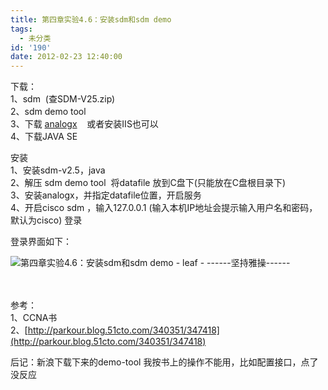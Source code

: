 ```yaml
---
title: 第四章实验4.6：安装sdm和sdm demo
tags:
  - 未分类
id: '190'
date: 2012-02-23 12:40:00
---
```


下载：  
1、sdm  (查SDM-V25.zip)  
2、sdm demo tool  
3、下载 [analogx](http://www.analogx.com/contents/download/network/sswww.htm)    或者安装IIS也可以  
4、下载JAVA SE  
  
安装  
1、安装sdm-v2.5，java  
2、解压 sdm demo tool  将datafile 放到C盘下(只能放在C盘根目录下)  
3、安装analogx，并指定datafile位置，开启服务  
4、开启cisco sdm ，输入127.0.0.1 (输入本机IP地址会提示输入用户名和密码，默认为cisco) 登录  
  
登录界面如下：  

![第四章实验4.6：安装sdm和sdm demo - leaf - ------坚持雅操------](http://img5.ph.126.net/V_Ssb2yIram4O7jCNiE0VA==/1172624752993865225.jpg "第四章实验4.6：安装sdm和sdm demo - leaf - ------坚持雅操------")

   
[](http://www.analogx.com/contents/download/network/sswww.htm)  
参考：  
1、CCNA书  
2、[http://parkour.blog.51cto.com/340351/347418](http://parkour.blog.51cto.com/340351/347418)  
  
  
后记：新浪下载下来的demo-tool 我按书上的操作不能用，比如配置接口，点了没反应